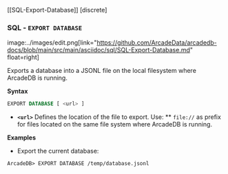 [[SQL-Export-Database]]
[discrete]
### SQL - `EXPORT DATABASE`

image:../images/edit.png[link="https://github.com/ArcadeData/arcadedb-docs/blob/main/src/main/asciidoc/sql/SQL-Export-Database.md" float=right]

Exports a database into a JSONL file on the local filesystem where ArcadeDB is running.

**Syntax**

```sql
EXPORT DATABASE [ <url> ]
```

* **`<url>`** Defines the location of the file to export. Use:
  ** `file://` as prefix for files located on the same file system where ArcadeDB is running.

**Examples**

- Export the current database:

```
ArcadeDB> EXPORT DATABASE /temp/database.jsonl
```

